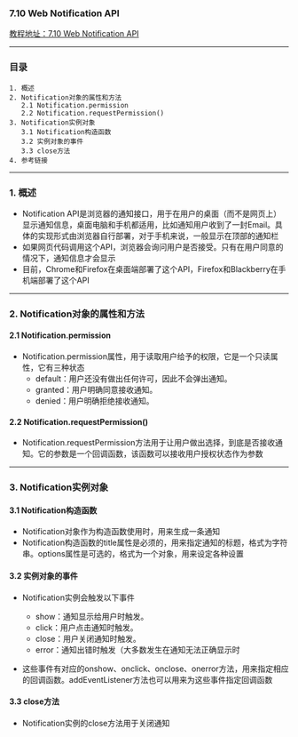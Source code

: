 ### 7.10 Web Notification API
[教程地址：7.10 Web Notification API](http://javascript.ruanyifeng.com/bom/notification.html)

---
### 目录
```
1. 概述
2. Notification对象的属性和方法
   2.1 Notification.permission
   2.2 Notification.requestPermission()
3. Notification实例对象
   3.1 Notification构造函数
   3.2 实例对象的事件
   3.3 close方法
4. 参考链接
```

---
### 1. 概述
- Notification API是浏览器的通知接口，用于在用户的桌面（而不是网页上）显示通知信息，桌面电脑和手机都适用，比如通知用户收到了一封Email。具体的实现形式由浏览器自行部署，对于手机来说，一般显示在顶部的通知栏
- 如果网页代码调用这个API，浏览器会询问用户是否接受。只有在用户同意的情况下，通知信息才会显示
- 目前，Chrome和Firefox在桌面端部署了这个API，Firefox和Blackberry在手机端部署了这个API


---
### 2. Notification对象的属性和方法

#### 2.1 Notification.permission
- Notification.permission属性，用于读取用户给予的权限，它是一个只读属性，它有三种状态
  *   default：用户还没有做出任何许可，因此不会弹出通知。
  *   granted：用户明确同意接收通知。
  *   denied：用户明确拒绝接收通知。

#### 2.2 Notification.requestPermission()
- Notification.requestPermission方法用于让用户做出选择，到底是否接收通知。它的参数是一个回调函数，该函数可以接收用户授权状态作为参数

---
### 3. Notification实例对象

#### 3.1 Notification构造函数
- Notification对象作为构造函数使用时，用来生成一条通知
- Notification构造函数的title属性是必须的，用来指定通知的标题，格式为字符串。options属性是可选的，格式为一个对象，用来设定各种设置

#### 3.2 实例对象的事件
- Notification实例会触发以下事件
   *   show：通知显示给用户时触发。
   *   click：用户点击通知时触发。
   *   close：用户关闭通知时触发。
   *   error：通知出错时触发（大多数发生在通知无法正确显示时

- 这些事件有对应的onshow、onclick、onclose、onerror方法，用来指定相应的回调函数。addEventListener方法也可以用来为这些事件指定回调函数

#### 3.3 close方法
- Notification实例的close方法用于关闭通知

